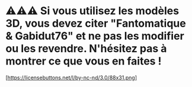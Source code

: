 # ⚠️⚠️⚠️ Si vous utilisez les modèles 3D, vous devez citer "Fantomatique & Gabidut76" et ne pas les modifier ou les revendre. N'hésitez pas à montrer ce que vous en faites !

[https://licensebuttons.net/l/by-nc-nd/3.0/88x31.png]
